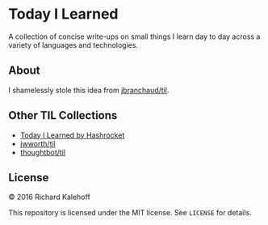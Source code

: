 # Today I Learned

A collection of concise write-ups on small things I learn day to day across a
variety of languages and technologies.

## About

I shamelessly stole this idea from
[jbranchaud/til](https://github.com/jbranchaud/til).

## Other TIL Collections

* [Today I Learned by Hashrocket](https://til.hashrocket.com)
* [jwworth/til](https://github.com/jwworth/til)
* [thoughtbot/til](https://github.com/thoughtbot/til)

## License

&copy; 2016 Richard Kalehoff

This repository is licensed under the MIT license. See `LICENSE` for
details.
